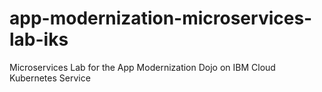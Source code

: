 # app-modernization-microservices-lab-iks
Microservices Lab for the App Modernization Dojo on IBM Cloud Kubernetes Service
